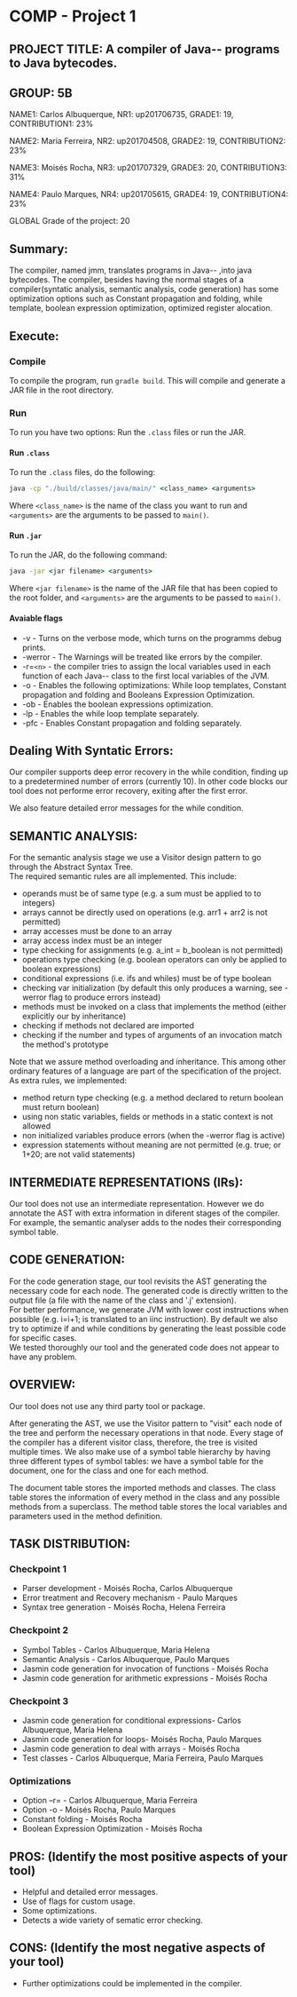 # COMP - Project 1

## PROJECT TITLE: A compiler of Java-- programs to Java bytecodes.

## GROUP: 5B

NAME1: Carlos Albuquerque, NR1: up201706735, GRADE1: 19, CONTRIBUTION1: 23%

NAME2: Maria Ferreira, NR2: up201704508, GRADE2: 19, CONTRIBUTION2: 23%

NAME3: Moisés Rocha, NR3: up201707329, GRADE3: 20, CONTRIBUTION3: 31%

NAME4: Paulo Marques, NR4: up201705615, GRADE4: 19, CONTRIBUTION4: 23%

GLOBAL Grade of the project: 20

## Summary:
The compiler, named jmm, translates programs in Java-- ,into java bytecodes. The compiler, besides having the normal stages of a compiler(syntatic analysis, semantic analysis, code generation) has some optimization options such as Constant propagation and folding, while template, boolean expression optimization, optimized register alocation.

## Execute: 

### Compile

To compile the program, run ``gradle build``. This will compile and generate a JAR file in the root directory.

### Run

To run you have two options: Run the ``.class`` files or run the JAR.

#### Run ``.class``

To run the ``.class`` files, do the following:

```cmd
java -cp "./build/classes/java/main/" <class_name> <arguments>
```

Where ``<class_name>`` is the name of the class you want to run and ``<arguments>`` are the arguments to be passed to ``main()``.

#### Run ``.jar``
    
To run the JAR, do the following command:

```cmd
java -jar <jar filename> <arguments>
```

Where ``<jar filename>`` is the name of the JAR file that has been copied to the root folder, and ``<arguments>`` are the arguments to be passed to ``main()``.

#### Avaiable flags
+ -v - Turns on the verbose mode, which turns on the programms debug prints.
+ -werror - The Warnings will be treated like errors by the compiler.
+ -r=``<n>`` -  the compiler tries to assign the local variables used in each function of  each Java-- class to  the  first <n> local  variables  of  the JVM.
+ -o - Enables the following optimizations: While loop templates, Constant propagation and folding and Booleans Expression Optimization.
+ -ob - Enables the boolean expressions optimization.
+ -lp - Enables the while loop template separately.
+ -pfc - Enables Constant propagation and folding separately.

## Dealing With Syntatic Errors: 
Our compiler supports deep error recovery in the while condition, finding up to a predetermined number of errors (currently 10). In other code blocks our tool does not performe error recovery, exiting after the first error.

We also feature detailed error messages for the while condition.

## SEMANTIC ANALYSIS:
For the semantic analysis stage we use a Visitor design pattern to go through the Abstract Syntax Tree.  
The required semantic rules are all implemented. This include:
+ operands must be of same type (e.g. a sum must be applied to to integers)
+ arrays cannot be directly used on operations (e.g. arr1 + arr2 is not permitted)
+ array accesses must be done to an array
+ array access index must be an integer
+ type checking for assignments (e.g. a_int = b_boolean is not permitted)
+ operations type checking (e.g. boolean operators can only be applied to boolean expressions)
+ conditional expressions (i.e. ifs and whiles) must be of type boolean
+ checking var initialization (by default this only produces a warning, see -werror flag to produce errors instead)
+ methods must be invoked on a class that implements the method (either explicitly our by inheritance)
+ checking if methods not declared are imported
+ checking if the number and types of arguments of an invocation match the method's prototype

Note that we assure method overloading and inheritance. This among other ordinary features of a language are part of the
specification of the project.  
As extra rules, we implemented:
+ method return type checking (e.g. a method declared to return boolean must return boolean)
+ using non static variables, fields or methods in a static context is not allowed
+ non initialized variables produce errors (when the -werror flag is active)
+ expression statements without meaning are not permitted (e.g. true; or 1+20; are not valid statements)

## INTERMEDIATE REPRESENTATIONS (IRs): 
Our tool does not use an intermediate representation. However we do annotate the AST with extra information in diferent stages of the compiler. For example, the semantic analyser adds to the nodes their corresponding symbol table.
## CODE GENERATION: 
For the code generation stage, our tool revisits the AST generating the necessary code for each node.
The generated code is directly written to the output file (a file with the name of the class and '.j' extension).  
For better performance, we generate JVM with lower cost instructions when possible (e.g. i=i+1; is translated to an iinc instruction).
By default we also try to optimize if and while conditions by generating the least possible code for specific cases.  
We tested thoroughly our tool and the generated code does not appear to have any problem.

## OVERVIEW: 
Our tool does not use any third party tool or package.

After generating the AST, we use the Visitor pattern to "visit" each node of the tree and perform the necessary operations in that node.
Every stage of the compiler has a diferent visitor class, therefore, the tree is visited multiple times.
We also make use of a symbol table hierarchy by having three different types of symbol tables: we have a symbol table for the document, one for the class and one for each method.

The document table stores the imported methods and classes.
The class table stores the information of every method in the class and any possible methods from a superclass.
The method table stores the local variables and parameters used in the method definition. 

## TASK DISTRIBUTION: 
### Checkpoint 1
* Parser development - Moisés Rocha, Carlos Albuquerque
* Error treatment and Recovery mechanism - Paulo Marques
* Syntax tree generation - Moisés Rocha, Helena Ferreira
### Checkpoint 2
* Symbol Tables - Carlos Albuquerque, Maria Helena
* Semantic Analysis - Carlos Albuquerque, Paulo Marques
* Jasmin code generation for invocation of functions - Moisés Rocha
* Jasmin code generation for arithmetic expressions - Moisés Rocha
### Checkpoint 3
* Jasmin code generation for conditional expressions- Carlos Albuquerque, Maria Helena
* Jasmin code generation for loops- Moisés Rocha, Paulo Marques
* Jasmin code generation to deal with arrays - Moisés Rocha
* Test classes - Carlos Albuquerque, Maria Ferreira, Paulo Marques
### Optimizations
* Option –r=<n> - Carlos Albuquerque, Maria Ferreira
* Option -o - Moisés Rocha, Paulo Marques
* Constant folding - Moisés Rocha
* Boolean Expression Optimization - Moisés Rocha

## PROS: (Identify the most positive aspects of your tool)
* Helpful and detailed error messages.
* Use of flags for custom usage.
* Some optimizations.
* Detects a wide variety of sematic error checking.

## CONS: (Identify the most negative aspects of your tool)
* Further optimizations could be implemented in the compiler.
